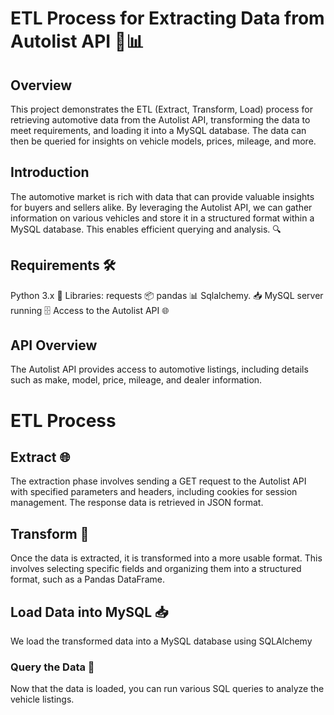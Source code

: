 # ETL Process for Extracting Data from Autolist API 🚗📊
## Overview
This project demonstrates the ETL (Extract, Transform, Load) process for retrieving automotive data from the Autolist API, transforming the data to meet requirements, and loading it into a MySQL database. The data can then be queried for insights on vehicle models, prices, mileage, and more.
## Introduction
The automotive market is rich with data that can provide valuable insights for buyers and sellers alike. By leveraging the Autolist API, we can gather information on various vehicles and store it in a structured format within a MySQL database. This enables efficient querying and analysis. 🔍
## Requirements 🛠️
Python 3.x 🐍
Libraries:
requests 📦
pandas 📊
Sqlalchemy. 📥
MySQL server running 🗄️
Access to the Autolist API 🌐
## API Overview
The Autolist API provides access to automotive listings, including details such as make, model, price, mileage, and dealer information.

# ETL Process
## Extract 🌐
The extraction phase involves sending a GET request to the Autolist API with specified parameters and headers, including cookies for session management. The response data is retrieved in JSON format.
## Transform 🔄
Once the data is extracted, it is transformed into a more usable format. This involves selecting specific fields and organizing them into a structured format, such as a Pandas DataFrame.
## Load Data into MySQL 📥
We load the transformed data into a MySQL database using SQLAlchemy

### Query the Data 🧐
Now that the data is loaded, you can run various SQL queries to analyze the vehicle listings.

